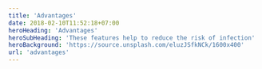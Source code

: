 ```yaml
---
title: 'Advantages'
date: 2018-02-10T11:52:18+07:00
heroHeading: 'Advantages'
heroSubHeading: 'These features help to reduce the risk of infection'
heroBackground: 'https://source.unsplash.com/eluzJSfkNCk/1600x400'
url: 'advantages'
---
```

